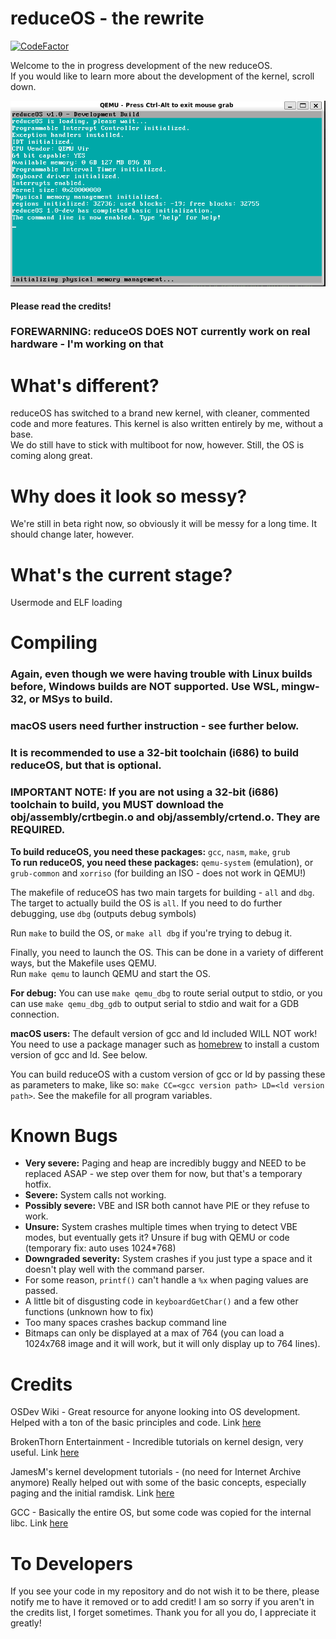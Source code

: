 # reduceOS - the rewrite
[![CodeFactor](https://www.codefactor.io/repository/github/sasdallas/reduceos/badge/rewrite)](https://www.codefactor.io/repository/github/sasdallas/reduceos/overview/rewrite)

Welcome to the in progress development of the new reduceOS.\
If you would like to learn more about the development of the kernel, scroll down.

![reduceOS image](reduceOSDemo.png)

#### Please read the credits!
### FOREWARNING: reduceOS DOES NOT currently work on real hardware - I'm working on that

# What's different?
reduceOS has switched to a brand new kernel, with cleaner, commented code and more features. This kernel is also written entirely by me, without a base.\
We do still have to stick with multiboot for now, however. Still, the OS is coming along great.

# Why does it look so messy?
We're still in beta right now, so obviously it will be messy for a long time. It should change later, however.

# What's the current stage?
Usermode and ELF loading

# Compiling
### Again, even though we were having trouble with Linux builds before, Windows builds are NOT supported. Use WSL, mingw-32, or MSys to build.
### macOS users need further instruction - see further below.
### It is recommended to use a 32-bit toolchain (i686) to build reduceOS, but that is optional.

### IMPORTANT NOTE: If you are not using a 32-bit (i686) toolchain to build, you MUST download the obj/assembly/crtbegin.o and obj/assembly/crtend.o. They are REQUIRED.
**To build reduceOS, you need these packages:** `gcc`, `nasm`, `make`, `grub`\
**To run reduceOS, you need these packages:** `qemu-system` (emulation), or `grub-common` and `xorriso` (for building an ISO - does not work in QEMU!)

The makefile of reduceOS has two main targets for building - `all` and `dbg`.\
The target to actually build the OS is `all`. If you need to do further debugging, use `dbg` (outputs debug symbols)

Run `make` to build the OS, or `make all dbg` if you're trying to debug it.

Finally, you need to launch the OS. This can be done in a variety of different ways, but the Makefile uses QEMU.\
Run `make qemu` to launch QEMU and start the OS.

**For debug:** You can use `make qemu_dbg` to route serial output to stdio, or you can use `make qemu_dbg_gdb` to output serial to stdio and wait for a GDB connection.

**macOS users:** The default version of gcc and ld included WILL NOT work! You need to use a package manager such as [homebrew](https://brew.sh) to install a custom version of gcc and ld. See below.

You can build reduceOS with a custom version of gcc or ld by passing these as parameters to make, like so: `make CC=<gcc version path> LD=<ld version path>`. See the makefile for all program variables.



# Known Bugs
- **Very severe:** Paging and heap are incredibly buggy and NEED to be replaced ASAP - we step over them for now, but that's a temporary hotfix.
- **Severe:** System calls not working.
- **Possibly severe:** VBE and ISR both cannot have PIE or they refuse to work. 
- **Unsure:** System crashes multiple times when trying to detect VBE modes, but eventually gets it? Unsure if bug with QEMU or code (temporary fix: auto uses 1024*768)
- **Downgraded severity:** System crashes if you just type a space and it doesn't play well with the command parser.
- For some reason, `printf()` can't handle a `%x` when paging values are passed.
- A little bit of disgusting code in `keyboardGetChar()` and a few other functions (unknown how to fix)
- Too many spaces crashes backup command line
- Bitmaps can only be displayed at a max of 764 (you can load a 1024x768 image and it will work, but it will only display up to 764 lines).

# Credits
OSDev Wiki - Great resource for anyone looking into OS development. Helped with a ton of the basic principles and code. Link [here](https://wiki.osdev.org/)

BrokenThorn Entertainment - Incredible tutorials on kernel design, very useful. Link [here](http://www.brokenthorn.com/Resources/OSDevIndex.html)

JamesM's kernel development tutorials - (no need for Internet Archive anymore) Really helped out with some of the basic concepts, especially paging and the initial ramdisk. Link [here](http://jamesmolloy.co.uk/tutorial_html/)

GCC - Basically the entire OS, but some code was copied for the internal libc. Link [here](https://github.com/gcc-mirror/gcc)

# To Developers
If you see your code in my repository and do not wish it to be there, please notify me to have it removed or to add credit! I am so sorry if you aren't in the credits list, I forget sometimes.
Thank you for all you do, I appreciate it greatly!